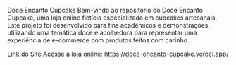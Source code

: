 Doce Encanto Cupcake
Bem-vindo ao repositório do Doce Encanto Cupcake, uma loja online fictícia especializada em cupcakes artesanais. Este projeto foi desenvolvido para fins acadêmicos e demonstrações, utilizando uma temática doce e acolhedora para representar uma experiência de e-commerce com produtos feitos com carinho.

Link do Site
Acesse a loja online: https://doce-encanto-cupcake.vercel.app/

